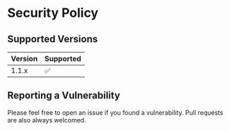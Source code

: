 # Security Policy

## Supported Versions

| Version | Supported          |
| ------- | ------------------ |
| 1.1.x   | :white_check_mark: |


## Reporting a Vulnerability

Please feel free to open an issue if you found a vulnerability. Pull requests are also always welcomed.
